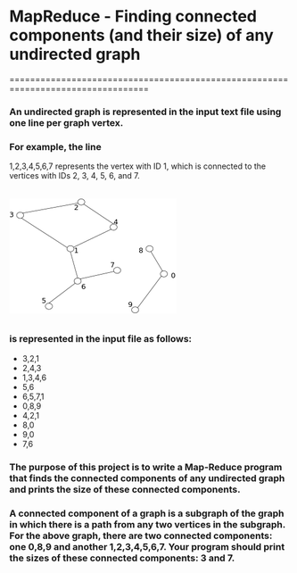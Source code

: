 # MapReduce - Finding connected components (and their size) of any undirected graph
=================================================================================
### An undirected graph is represented in the input text file using one line per graph vertex. 
### For example, the line

1,2,3,4,5,6,7
 represents the vertex with ID 1, which is connected to the vertices with IDs 2, 3, 4, 5, 6, and 7.
######
![Undirected-Graph](p2.png?raw=true)
######
### is represented in the input file as follows:
- 3,2,1
- 2,4,3
- 1,3,4,6
- 5,6
- 6,5,7,1
- 0,8,9
- 4,2,1
- 8,0
- 9,0
- 7,6

### The purpose of this project is to write a Map-Reduce program that finds the connected components of any undirected graph and prints the size of these connected components. 
### A connected component of a graph is a subgraph of the graph in which there is a path from any two vertices in the subgraph. For the above graph, there are two connected components: one 0,8,9 and another 1,2,3,4,5,6,7. Your program should print the sizes of these connected components: 3 and 7.
